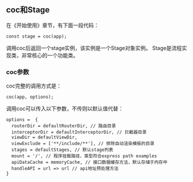 ## coc和Stage

在《开始使用》章节，有下面一段代码：
```
const stage = coc(app);
```
调用coc后返回一个stage实例，该实例是一个Stage对象实例。
Stage是流程实现类，非常核心的一个功能类。

### coc参数

coc完整的调用方式是：

```
coc(app, options);
```

调用coc可以传入以下参数，不传则以默认值代替：

```
options =  { 
  routerDir = defaultRouterDir, // 路由目录 
  interceptorDir = defaultInterceptorDir, // 拦截器目录
  viewDir = defaultViewDir, 
  viewExclude = ['**/include/**'], // 排除自动渲染模板的目录
  stages = defaultStages, // 默认stage列表
  mount = '/', // 程序挂载路径，类型符合express path examples
  apiDataCache = memoryCache, // 接口数据缓存方法，默认存储于内存中
  handleAPI = url => url // api地址预处理方法
}

```
